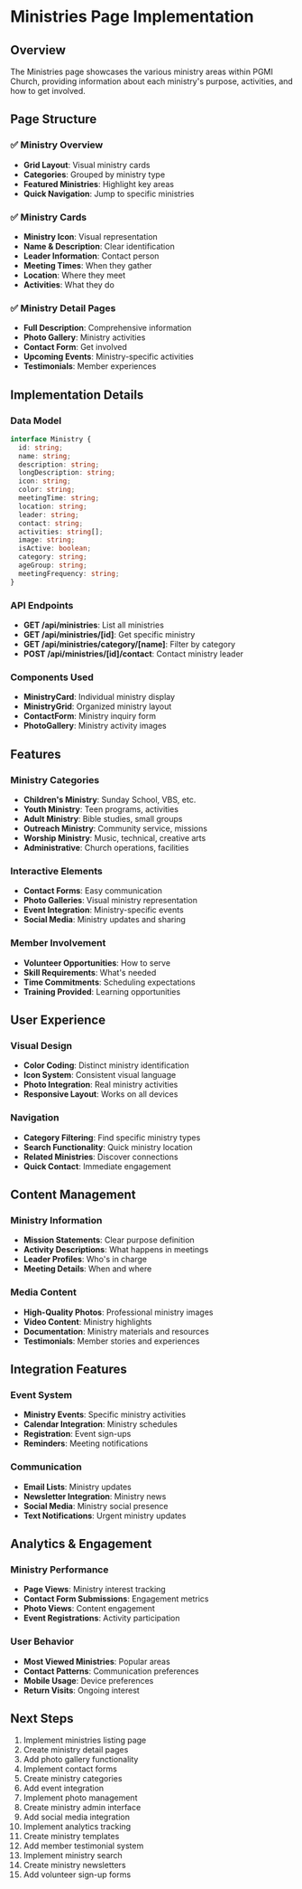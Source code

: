 # Ministries Page Implementation

## Overview
The Ministries page showcases the various ministry areas within PGMI Church, providing information about each ministry's purpose, activities, and how to get involved.

## Page Structure

### ✅ Ministry Overview
- **Grid Layout**: Visual ministry cards
- **Categories**: Grouped by ministry type
- **Featured Ministries**: Highlight key areas
- **Quick Navigation**: Jump to specific ministries

### ✅ Ministry Cards
- **Ministry Icon**: Visual representation
- **Name & Description**: Clear identification
- **Leader Information**: Contact person
- **Meeting Times**: When they gather
- **Location**: Where they meet
- **Activities**: What they do

### ✅ Ministry Detail Pages
- **Full Description**: Comprehensive information
- **Photo Gallery**: Ministry activities
- **Contact Form**: Get involved
- **Upcoming Events**: Ministry-specific activities
- **Testimonials**: Member experiences

## Implementation Details

### Data Model
```typescript
interface Ministry {
  id: string;
  name: string;
  description: string;
  longDescription: string;
  icon: string;
  color: string;
  meetingTime: string;
  location: string;
  leader: string;
  contact: string;
  activities: string[];
  image: string;
  isActive: boolean;
  category: string;
  ageGroup: string;
  meetingFrequency: string;
}
```

### API Endpoints
- **GET /api/ministries**: List all ministries
- **GET /api/ministries/[id]**: Get specific ministry
- **GET /api/ministries/category/[name]**: Filter by category
- **POST /api/ministries/[id]/contact**: Contact ministry leader

### Components Used
- **MinistryCard**: Individual ministry display
- **MinistryGrid**: Organized ministry layout
- **ContactForm**: Ministry inquiry form
- **PhotoGallery**: Ministry activity images

## Features

### Ministry Categories
- **Children's Ministry**: Sunday School, VBS, etc.
- **Youth Ministry**: Teen programs, activities
- **Adult Ministry**: Bible studies, small groups
- **Outreach Ministry**: Community service, missions
- **Worship Ministry**: Music, technical, creative arts
- **Administrative**: Church operations, facilities

### Interactive Elements
- **Contact Forms**: Easy communication
- **Photo Galleries**: Visual ministry representation
- **Event Integration**: Ministry-specific events
- **Social Media**: Ministry updates and sharing

### Member Involvement
- **Volunteer Opportunities**: How to serve
- **Skill Requirements**: What's needed
- **Time Commitments**: Scheduling expectations
- **Training Provided**: Learning opportunities

## User Experience

### Visual Design
- **Color Coding**: Distinct ministry identification
- **Icon System**: Consistent visual language
- **Photo Integration**: Real ministry activities
- **Responsive Layout**: Works on all devices

### Navigation
- **Category Filtering**: Find specific ministry types
- **Search Functionality**: Quick ministry location
- **Related Ministries**: Discover connections
- **Quick Contact**: Immediate engagement

## Content Management

### Ministry Information
- **Mission Statements**: Clear purpose definition
- **Activity Descriptions**: What happens in meetings
- **Leader Profiles**: Who's in charge
- **Meeting Details**: When and where

### Media Content
- **High-Quality Photos**: Professional ministry images
- **Video Content**: Ministry highlights
- **Documentation**: Ministry materials and resources
- **Testimonials**: Member stories and experiences

## Integration Features

### Event System
- **Ministry Events**: Specific ministry activities
- **Calendar Integration**: Ministry schedules
- **Registration**: Event sign-ups
- **Reminders**: Meeting notifications

### Communication
- **Email Lists**: Ministry updates
- **Newsletter Integration**: Ministry news
- **Social Media**: Ministry social presence
- **Text Notifications**: Urgent ministry updates

## Analytics & Engagement

### Ministry Performance
- **Page Views**: Ministry interest tracking
- **Contact Form Submissions**: Engagement metrics
- **Photo Views**: Content engagement
- **Event Registrations**: Activity participation

### User Behavior
- **Most Viewed Ministries**: Popular areas
- **Contact Patterns**: Communication preferences
- **Mobile Usage**: Device preferences
- **Return Visits**: Ongoing interest

## Next Steps
1. Implement ministries listing page
2. Create ministry detail pages
3. Add photo gallery functionality
4. Implement contact forms
5. Create ministry categories
6. Add event integration
7. Implement photo management
8. Create ministry admin interface
9. Add social media integration
10. Implement analytics tracking
11. Create ministry templates
12. Add member testimonial system
13. Implement ministry search
14. Create ministry newsletters
15. Add volunteer sign-up forms
